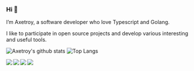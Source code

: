 ### Hi 👋

I’m Axetroy, a software developer who love Typescript and Golang.

I like to participate in open source projects and develop various interesting and useful tools.

![Axetroy's github stats](https://github-readme-stats.vercel.app/api?username=axetroy&show_icons=true)
![Top Langs](https://github-readme-stats.vercel.app/api/top-langs/?username=axetroy&layout=compact)


<a href="https://github.com/axetroy/gmock">
  <img align="left" src="https://github-readme-stats.vercel.app/api/pin/?username=axetroy&repo=gmock"/>
</a>

<a href="https://github.com/axetroy/s4">
  <img align="left" src="https://github-readme-stats.vercel.app/api/pin/?username=axetroy&repo=s4"/>
</a>

<a href="https://github.com/axetroy/hooker">
  <img align="left" src="https://github-readme-stats.vercel.app/api/pin/?username=axetroy&repo=hooker"/>
</a>

<a href="https://github.com/axetroy/anti-redirect">
  <img align="left" src="https://github-readme-stats.vercel.app/api/pin/?username=axetroy&repo=anti-redirect"/>
</a>
